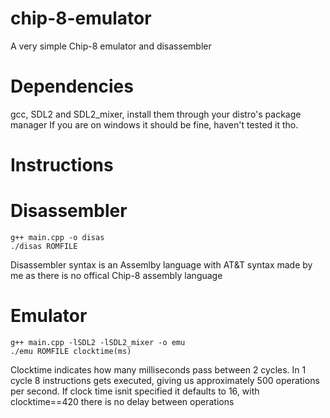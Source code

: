 # chip-8-emulator
A very simple Chip-8 emulator and disassembler

# Dependencies
gcc, SDL2 and SDL2_mixer, install them through your distro's package manager
If you are on windows it should be fine, haven't tested it tho.

# Instructions

# Disassembler
```shell
g++ main.cpp -o disas
./disas ROMFILE
```
Disassembler syntax is an Assemlby language with AT&T syntax made by me as there is no offical Chip-8 assembly language

# Emulator
```shell
g++ main.cpp -lSDL2 -lSDL2_mixer -o emu
./emu ROMFILE clocktime(ms)
```

Clocktime indicates how many milliseconds pass between 2 cycles. In 1 cycle 8 instructions gets executed, giving us approximately 500 operations per second.
If clock time isnìt specified it defaults to 16, with clocktime==420 there is no delay between operations

